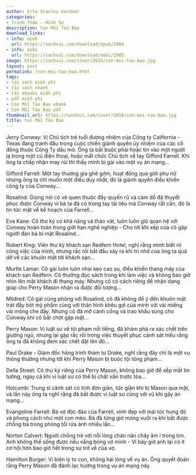 ```yaml
---
author: Erle Stanley Gardner
categories:
- Trinh Thám - Hình Sự
description: Con Mồi Táo Bạo
download_links:
- info: epub
  url: https://sachvui.com/download/epub/2904
- info: mobi
  url: https://sachvui.com/download/mobi/2905
image: https://sachvui.com/cover/2016/con-moi-tao-bao.jpg
layout: post
permalink: /con-moi-tao-bao.html
tags:
- tải sách miễn phí
- tải sách nhanh
- tải ebooks miễn phí
- pdf miễn phí
- Con Mồi Táo Bạo ebook
- Con Mồi Táo Bạo pdf
thumbnail_url: https://sachvui.com/cover/2016/con-moi-tao-bao.jpg
title: Con Mồi Táo Bạo
---
```


 <div class="item-desc text-justify"> <p>Jerry Conway: Vị Chủ tịch trẻ tuổi đương nhiệm của Công ty California - Texas đang tranh đấu trong cuộc chiến giành quyền ủy nhiệm của các cổ đông thuộc Công Ty dầu mỏ. Ông ta bắt buộc phải hoặc tin vào một người lạ trong một cú điện thoại, hoặc mất chức Chủ tịch về tay Gifford Farrell. Khi ông ta chấp nhận may rủi thì thấy mình bị gài vào một vụ án mạng...</p><p>Gifford Farrell: Một tay thương gia ghê gớm, hoạt động qua giới phụ nữ nhưng ông ta chỉ muốn một điều duy nhất, đó là giành quyền điều khiển công ty của Conway...</p><p>Rosalind: Giọng nói có vẻ quen thuộc đầy quyến rũ và cám dỗ đã thuyết phục được Conway vì bà ta đã có trong tay tài liệu mà Conway rất cần, đó là tin tức mật về kế hoạch của Farrell...</p><p>Eva Kane: Cô thư ký có khả năng và tháo vát, luôn luôn giữ quan hệ với Conway hoàn toàn trong giới hạn nghề nghiệp - Cho tới khi xếp của cô gặp người đàn bà bí mật Rosalind...</p><p>Robert King: Viên thư ký khách sạn Redfern Hotel, nghĩ rằng mình biết rõ công việc của mình, nhưng rắc rối bắt đầu xảy ra khi trí nhớ của ông ta quá dở về các khuôn mặt tới khách sạn...</p><p>Murtle Lamar: Cô gái luôn luôn nhai kẹo cao su, điều khiển thang máy của khách sạn Redfern. Cô thường đọc sách trong khi làm việc và không bao giờ nhìn lên mặt khách đi thang máy. Nhưng cô có cách riêng để nhận dạng giúp cho Perry Mason nhận ra được đối tượng...</p><p>Mildred: Cô gái cùng phòng với Rosalind, cô đã không để ý đến khuôn mặt trát đầy bột mỹ phẩm cùng với thân hình khêu gợi của mình với vài miếng vài mỏng che đậy. Nhưng cô đã mở cánh cổng và trao khẩu súng cho Conway khi cô bất chợt gặp mặt...</p><p>Perry Mason: Vị luật sư về tội phạm nổi tiếng, đã khám phá ra xác chết trên giường ngủ, nhưng lại gặp rắc rối trong việc thuyết phục cảnh sát hiểu rằng ông ta đã không đem xác chết đặt lên đó...</p><p>Paul Drake - Giám đốc hãng trinh thám tư Drake, nghĩ rằng đây chỉ là một vụ thông thường nhưng tới khi Perry Mason bị buộc tội tòng phạm...</p><p>Della Street: Cô thư ký riêng của Perry Mason, không bao giờ để xếp mất tin tưởng, ngay cả khi vị luật sư có thể bị chất vấn trước tòa...</p><p>Holcomb: Trung sĩ cảnh sát có tính đơn giản, tức giận khi bị Mason qua mặt, và lần này ông ta nghĩ rằng đã bắt được vị luật sư cùng với vũ khí gây án mạng...</p><p>Evangeline Farrell: Bà vợ độc đáo của Farrell, xinh đẹp với mái tóc hung đỏ và phong cách như một con mèo. Bà đã từng giơ móng vuốt ra khi bắt được chồng bà trong phòng tối rửa ảnh nhiều lần...</p><p>Norton Calvert: Người chồng trẻ với nỗi lòng chán nản cháy âm ỉ trong tim. Anh không thể sống được nếu vắng bóng vợ mình - Vì bây giờ anh lại có ít cơ hội hơn bao giờ hết trong sự trở về của vợ.</p><p>Hamilton Burger: Vị biện lý to con, không hài lòng về vụ án. Ông quyết đoán rằng Perry Mason đã đánh lạc hướng trong vụ án mạng này.</p> </div>